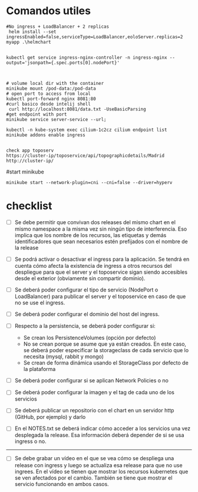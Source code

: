 # Comandos utiles 

````shell
#No ingress + LoadBalancer + 2 replicas 
 helm install --set ingressEnabled=false,serviceType=LoadBalancer,eoloServer.replicas=2  myapp .\helmchart


kubectl get service ingress-nginx-controller -n ingress-nginx --output='jsonpath={.spec.ports[0].nodePort}'



# volume local dir with the container
minikube mount /pod-data:/pod-data
# open port to access from local
kubectl port-forward nginx 8081:80
#curl basico desde intelij shell
 curl http://localhost:8081/data.txt -UseBasicParsing
#get endpoint with port 
minikube service server-service --url;

kubectl -n kube-system exec cilium-1c2cz cilium endpoint list
minikube addons enable ingress


check app toposerv
https://cluster-ip/toposervice/api/topographicdetails/Madrid
http://cluster-ip/
````

#start minikube
````shell
minikube start --network-plugin=cni --cni=false --driver=hyperv
````

# checklist 

 - [ ] Se debe permitir que convivan dos releases del mismo chart en el mismo
  namespace a la misma vez sin ningún tipo de interferencia. Eso implica que los
  nombre de los recursos, las etiquetas y demás identificadores que sean necesarios
  estén prefijados con el nombre de la release

 - [ ] Se podrá activar o desactivar el ingress para la aplicación. Se tendrá en cuenta
   cómo afecta la existencia de ingress a otros recursos del despliegue para que el
   server y el toposervice sigan siendo accesibles desde el exterior (obviamente sin
   compartir dominio).
 - [ ] Se deberá poder configurar el tipo de servicio (NodePort o LoadBalancer) para
   publicar el server y el toposervice en caso de que no se use el ingress.
 - [ ] Se deberá poder configurar el dominio del host del ingress.
 - [ ] Respecto a la persistencia, se deberá poder configurar si:
   - Se crean los PersistenceVolumes (opción por defecto)
   - No se crean porque se asume que ya están creados. En este caso, se
     deberá poder especificar la storageclass de cada servicio que lo necesita
     (mysql, rabbit y mongo)
   - Se crean de forma dinámica usando el StorageClass por defecto de la
     plataforma
 - [ ] Se deberá poder configurar si se aplican Network Policies o no
 - [ ] Se deberá poder configurar la imagen y el tag de cada uno de los servicios
 - [ ] Se deberá publicar un repositorio con el chart en un servidor http (GitHub, por
   ejemplo) y darlo
 - [ ] En el NOTES.txt se deberá indicar cómo acceder a los servicios una vez desplegada
   la release. Esa información deberá depender de si se usa ingress o no.
---
 - [ ] Se debe grabar un vídeo en el que se vea cómo se despliega una release con ingress y
   luego se actualiza esa release para que no use ingrees. En el vídeo se tienen que mostrar
   los recursos kubernetes que se ven afectados por el cambio. También se tiene que mostrar
   el servicio funcionando en ambos casos.









